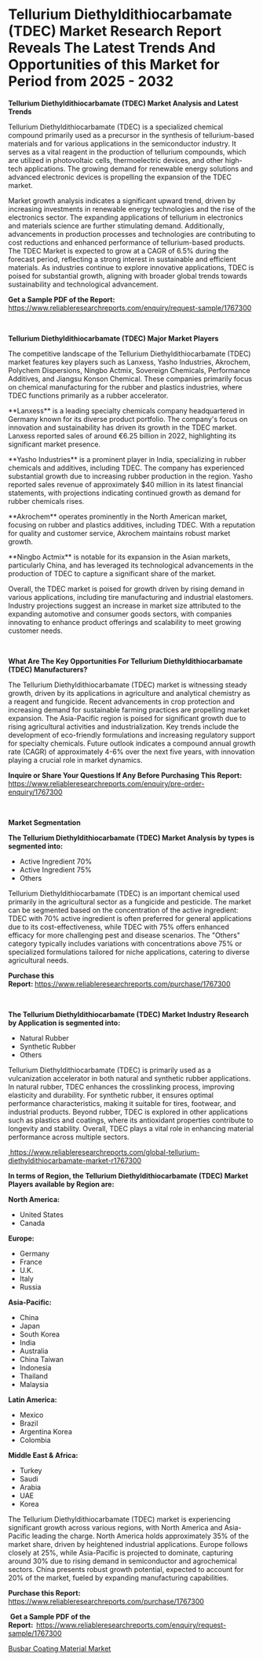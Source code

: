 <p><h1>Tellurium Diethyldithiocarbamate (TDEC) Market Research Report Reveals The Latest Trends And Opportunities of this Market for Period from 2025 - 2032</h1></p><p><strong>Tellurium Diethyldithiocarbamate (TDEC) Market Analysis and Latest Trends</strong></p>
<p><p>Tellurium Diethyldithiocarbamate (TDEC) is a specialized chemical compound primarily used as a precursor in the synthesis of tellurium-based materials and for various applications in the semiconductor industry. It serves as a vital reagent in the production of tellurium compounds, which are utilized in photovoltaic cells, thermoelectric devices, and other high-tech applications. The growing demand for renewable energy solutions and advanced electronic devices is propelling the expansion of the TDEC market.</p><p>Market growth analysis indicates a significant upward trend, driven by increasing investments in renewable energy technologies and the rise of the electronics sector. The expanding applications of tellurium in electronics and materials science are further stimulating demand. Additionally, advancements in production processes and technologies are contributing to cost reductions and enhanced performance of tellurium-based products. The TDEC Market is expected to grow at a CAGR of 6.5% during the forecast period, reflecting a strong interest in sustainable and efficient materials. As industries continue to explore innovative applications, TDEC is poised for substantial growth, aligning with broader global trends towards sustainability and technological advancement.</p></p>
<p><strong>Get a Sample PDF of the Report:&nbsp;</strong> <a href="https://www.reliableresearchreports.com/enquiry/request-sample/1767300?utm_campaign=3110&utm_medium=2&utm_source=Github&utm_content=ia&utm_term=03042025&utm_id=tellurium-diethyldithiocarbamate-tdec">https://www.reliableresearchreports.com/enquiry/request-sample/1767300</a></p>
<p>&nbsp;</p>
<p><strong>Tellurium Diethyldithiocarbamate (TDEC) Major Market Players</strong></p>
<p><p>The competitive landscape of the Tellurium Diethyldithiocarbamate (TDEC) market features key players such as Lanxess, Yasho Industries, Akrochem, Polychem Dispersions, Ningbo Actmix, Sovereign Chemicals, Performance Additives, and Jiangsu Konson Chemical. These companies primarily focus on chemical manufacturing for the rubber and plastics industries, where TDEC functions primarily as a rubber accelerator.</p><p>**Lanxess** is a leading specialty chemicals company headquartered in Germany known for its diverse product portfolio. The company's focus on innovation and sustainability has driven its growth in the TDEC market. Lanxess reported sales of around €6.25 billion in 2022, highlighting its significant market presence.</p><p>**Yasho Industries** is a prominent player in India, specializing in rubber chemicals and additives, including TDEC. The company has experienced substantial growth due to increasing rubber production in the region. Yasho reported sales revenue of approximately $40 million in its latest financial statements, with projections indicating continued growth as demand for rubber chemicals rises.</p><p>**Akrochem** operates prominently in the North American market, focusing on rubber and plastics additives, including TDEC. With a reputation for quality and customer service, Akrochem maintains robust market growth.</p><p>**Ningbo Actmix** is notable for its expansion in the Asian markets, particularly China, and has leveraged its technological advancements in the production of TDEC to capture a significant share of the market.</p><p>Overall, the TDEC market is poised for growth driven by rising demand in various applications, including tire manufacturing and industrial elastomers. Industry projections suggest an increase in market size attributed to the expanding automotive and consumer goods sectors, with companies innovating to enhance product offerings and scalability to meet growing customer needs.</p></p>
<p>&nbsp;</p>
<p><strong>What Are The Key Opportunities For Tellurium Diethyldithiocarbamate (TDEC) Manufacturers?</strong></p>
<p><p>The Tellurium Diethyldithiocarbamate (TDEC) market is witnessing steady growth, driven by its applications in agriculture and analytical chemistry as a reagent and fungicide. Recent advancements in crop protection and increasing demand for sustainable farming practices are propelling market expansion. The Asia-Pacific region is poised for significant growth due to rising agricultural activities and industrialization. Key trends include the development of eco-friendly formulations and increasing regulatory support for specialty chemicals. Future outlook indicates a compound annual growth rate (CAGR) of approximately 4-6% over the next five years, with innovation playing a crucial role in market dynamics.</p></p>
<p><strong>Inquire or Share Your Questions If Any Before Purchasing This Report:</strong> <a href="https://www.reliableresearchreports.com/enquiry/pre-order-enquiry/1767300?utm_campaign=3110&utm_medium=2&utm_source=Github&utm_content=ia&utm_term=03042025&utm_id=tellurium-diethyldithiocarbamate-tdec">https://www.reliableresearchreports.com/enquiry/pre-order-enquiry/1767300</a></p>
<p>&nbsp;</p>
<p><strong>Market Segmentation</strong></p>
<p><strong>The Tellurium Diethyldithiocarbamate (TDEC) Market Analysis by types is segmented into:</strong></p>
<p><ul><li>Active Ingredient 70%</li><li>Active Ingredient 75%</li><li>Others</li></ul></p>
<p><p>Tellurium Diethyldithiocarbamate (TDEC) is an important chemical used primarily in the agricultural sector as a fungicide and pesticide. The market can be segmented based on the concentration of the active ingredient: TDEC with 70% active ingredient is often preferred for general applications due to its cost-effectiveness, while TDEC with 75% offers enhanced efficacy for more challenging pest and disease scenarios. The "Others" category typically includes variations with concentrations above 75% or specialized formulations tailored for niche applications, catering to diverse agricultural needs.</p></p>
<p><strong>Purchase this Report:&nbsp;</strong><a href="https://www.reliableresearchreports.com/purchase/1767300?utm_campaign=3110&utm_medium=2&utm_source=Github&utm_content=ia&utm_term=03042025&utm_id=tellurium-diethyldithiocarbamate-tdec">https://www.reliableresearchreports.com/purchase/1767300</a></p>
<p>&nbsp;</p>
<p><strong>The Tellurium Diethyldithiocarbamate (TDEC) Market Industry Research by Application is segmented into:</strong></p>
<p><ul><li>Natural Rubber</li><li>Synthetic Rubber</li><li>Others</li></ul></p>
<p><p>Tellurium Diethyldithiocarbamate (TDEC) is primarily used as a vulcanization accelerator in both natural and synthetic rubber applications. In natural rubber, TDEC enhances the crosslinking process, improving elasticity and durability. For synthetic rubber, it ensures optimal performance characteristics, making it suitable for tires, footwear, and industrial products. Beyond rubber, TDEC is explored in other applications such as plastics and coatings, where its antioxidant properties contribute to longevity and stability. Overall, TDEC plays a vital role in enhancing material performance across multiple sectors.</p></p>
<p><a href="https://www.reliableresearchreports.com/global-tellurium-diethyldithiocarbamate-market-r1767300?utm_campaign=3110&utm_medium=2&utm_source=Github&utm_content=ia&utm_term=03042025&utm_id=tellurium-diethyldithiocarbamate-tdec">&nbsp;https://www.reliableresearchreports.com/global-tellurium-diethyldithiocarbamate-market-r1767300</a></p>
<p><strong>In terms of Region, the Tellurium Diethyldithiocarbamate (TDEC) Market Players available by Region are:</strong></p>
<p>
    <p> <strong> North America: </strong>
        <ul>
            <li>United States</li>
            <li>Canada</li>
        </ul>
        </p> 
    <p> <strong> Europe: </strong>
        <ul>
            <li>Germany</li>
            <li>France</li>
            <li>U.K.</li>
            <li>Italy</li>
            <li>Russia</li>
        </ul>
        </p> 
    <p> <strong> Asia-Pacific: </strong>
        <ul>
            <li>China</li>
            <li>Japan</li>
            <li>South Korea</li>
            <li>India</li>
            <li>Australia</li>
            <li>China Taiwan</li>
            <li>Indonesia</li>
            <li>Thailand</li>
            <li>Malaysia</li>
        </ul>
        </p> 
    <p> <strong> Latin America: </strong>
        <ul>
            <li>Mexico</li>
            <li>Brazil</li>
            <li>Argentina Korea</li>
            <li>Colombia</li>
        </ul>
        </p> 
    <p> <strong> Middle East & Africa: </strong>
        <ul>
            <li>Turkey</li>
            <li>Saudi</li>
            <li>Arabia</li>
            <li>UAE</li>
            <li>Korea</li>
        </ul>
    </p>
    </p>
<p><p>The Tellurium Diethyldithiocarbamate (TDEC) market is experiencing significant growth across various regions, with North America and Asia-Pacific leading the charge. North America holds approximately 35% of the market share, driven by heightened industrial applications. Europe follows closely at 25%, while Asia-Pacific is projected to dominate, capturing around 30% due to rising demand in semiconductor and agrochemical sectors. China presents robust growth potential, expected to account for 20% of the market, fueled by expanding manufacturing capabilities.</p></p>
<p><strong>Purchase this Report: </strong><a href="https://www.reliableresearchreports.com/purchase/1767300?utm_campaign=3110&utm_medium=2&utm_source=Github&utm_content=ia&utm_term=03042025&utm_id=tellurium-diethyldithiocarbamate-tdec">https://www.reliableresearchreports.com/purchase/1767300</a></p>
<p>&nbsp;<strong>Get a Sample PDF of the Report:&nbsp;&nbsp;</strong><a href="https://www.reliableresearchreports.com/enquiry/request-sample/1767300?utm_campaign=3110&utm_medium=2&utm_source=Github&utm_content=ia&utm_term=03042025&utm_id=tellurium-diethyldithiocarbamate-tdec">https://www.reliableresearchreports.com/enquiry/request-sample/1767300</a></p>
<p><strong></strong></p>
<p><p><a href="https://github.com/rianttegang/Market-Research-Report-List-1/blob/main/busbar-coating-material-market.md?utm_campaign=3110&utm_medium=2&utm_source=Github&utm_content=ia&utm_term=03042025&utm_id=tellurium-diethyldithiocarbamate-tdec">Busbar Coating Material Market</a></p></p>